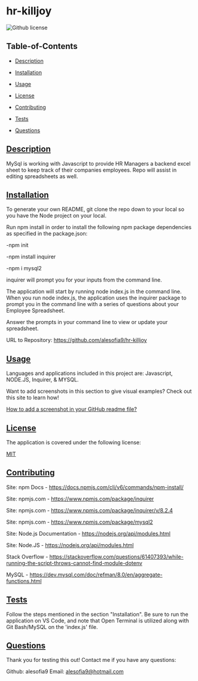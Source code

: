 # hr-killjoy
![Github license](https://img.shields.io/badge/license-MIT-blue.svg)
  
## Table-of-Contents
  
* [Description](#description)
* [Installation](#installation)
* [Usage](#usage)
    
* [License](#license)
      
* [Contributing](#contributing)
* [Tests](#tests)
* [Questions](#questions)
    
## [Description](#table-of-contents)
    
MySql is working with Javascript to provide HR Managers a backend excel sheet to keep track of their companies employees. Repo will assist in editing spreadsheets as well.  
  
## [Installation](#table-of-contents)

To generate your own README, git clone the repo down to your local so you have the Node project on your local.

Run npm install in order to install the following npm package dependencies as specified in the package.json:

-npm init

-npm install inquirer

-npm i mysql2

inquirer will prompt you for your inputs from the command line.

The application will start by running node index.js in the command line. When you run node index.js, the application uses the inquirer package to prompt you in the command line with a series of questions about your Employee Spreadsheet.

Answer the prompts in your command line to view or update your spreadsheet.

URL to Repository: https://github.com/alesofia9/hr-killjoy
  
## [Usage](#table-of-contents)
  
Languages and applications included in this project are: Javascript, NODE.JS, Inquirer, & MYSQL.

Want to add screenshots in this section to give visual examples? Check out this site to learn how!
    
[How to add a screenshot in your GitHub readme file?](https://medium.com/analytics-vidhya/how-to-add-a-screenshot-in-your-github-readme-file-176afeb8ad86)


## [License](#table-of-contents)
  
The application is covered under the following license:
     
[MIT](https://choosealicense.com/licenses/mit/)
      
## [Contributing](#table-of-contents)
    
Site: npm Docs - https://docs.npmjs.com/cli/v6/commands/npm-install/

Site: npmjs.com - https://www.npmjs.com/package/inquirer

Site: npmjs.com - https://www.npmjs.com/package/inquirer/v/8.2.4

Site: npmjs.com - https://www.npmjs.com/package/mysql2 

Site: Node.js Documentation - https://nodejs.org/api/modules.html

Site: Node.JS - https://nodejs.org/api/modules.html

Stack Overflow - https://stackoverflow.com/questions/61407393/while-running-the-script-throws-cannot-find-module-dotenv 

MySQL - https://dev.mysql.com/doc/refman/8.0/en/aggregate-functions.html 

## [Tests](#table-of-contents)
  
Follow the steps mentioned in the section "Installation". Be sure to run the application on VS Code, and note that Open Terminal is utilized along with Git Bash/MySQL on the 'index.js' file.
  
## [Questions](#table-of-contents)

Thank you for testing this out! Contact me if you have any questions:

Github: alesofia9 Email: alesofia9@hotmail.com